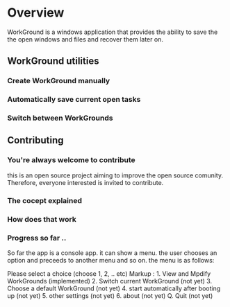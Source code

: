 # Overview

WorkGround is a windows application that provides the ability to save the the open windows and files and recover them later on.

## WorkGround utilities

### Create WorkGround manually

### Automatically save current open tasks

### Switch between WorkGrounds


## Contributing

### You're always welcome to contribute

this is an open source project aiming to improve the open source comunity. Therefore, everyone interested is invited to contribute.

### The cocept explained

### How does that work

### Progress so far ..

So far the app is a console app. it can show a menu. the user chooses an option and preceeds to another menu and so on. the menu is as follows:

Please select a choice (choose 1, 2, .. etc)
 Markup :      1. View and Mpdify WorkGrounds (implemented)
		       2. Switch current WorkGround (not yet)
		       3. Choose a default WorkGround (not yet)
		       4. start automatically after booting up (not yet)
		       5. other settings (not yet)
		       6. about (not yet)
		       Q. Quit (not yet)

